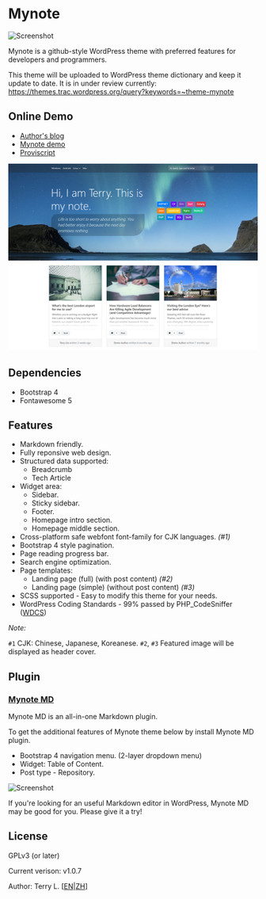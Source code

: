 # Mynote

![Screenshot](./assets/images/logo_mynote_banner.png)

Mynote is a github-style WordPress theme with preferred features for developers and programmers.

This theme will be uploaded to WordPress theme dictionary and keep it update to date.
It is in under review currently: https://themes.trac.wordpress.org/query?keywords=~theme-mynote

## Online Demo
- [Author's blog](https://terryl.in/) 
- [Mynote demo](https://terryl.in/mynote/) 
- [Proviscript](https://proviscript.sh/) 

![Screenshot](./screenshot.png)

## Dependencies

- Bootstrap 4
- Fontawesome 5

## Features

- Markdown friendly.
- Fully reponsive web design.
- Structured data supported:
  - Breadcrumb
  - Tech Article
- Widget area:
  - Sidebar. 
  - Sticky sidebar.
  - Footer.
  - Homepage intro section.
  - Homepage middle section.
- Cross-platform safe webfont font-family for CJK languages. *(#1)*
- Bootstrap 4 style pagination.
- Page reading progress bar.
- Search engine optimization.
- Page templates:
  - Landing page (full) (with post content) *(#2)*
  - Landing page (simple) (without post content) *(#3)*
- SCSS supported - Easy to modify this theme for your needs.
- WordPress Coding Standards - 99% passed by PHP_CodeSniffer ([WDCS](https://github.com/WordPress-Coding-Standards/WordPress-Coding-Standards))

*Note:*

`#1` CJK: Chinese, Japanese, Koreanese.
`#2`, `#3` Featured image will be displayed as header cover.


## Plugin

### [Mynote MD](https://github.com/terrylinooo/mynote-md)

Mynote MD is an all-in-one Markdown plugin.

To get the additional features of Mynote theme below by install Mynote MD plugin.
- Bootstrap 4 navigation menu. (2-layer dropdown menu)
- Widget: Table of Content.
- Post type - Repository.

![Screenshot](https://i.imgur.com/3O854Jm.png)

If you're looking for an useful Markdown editor in WordPress, Mynote MD may be good for you. Please give it a try!

## License

GPLv3 (or later)

Current verison: v1.0.7

Author: Terry L. [[EN](https://terryl.in/)|[ZH](https://terryl.in/zh/)]



